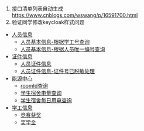 1. 接口清单列表自动生成
    https://www.cnblogs.com/wswang/p/16591700.html
2. 验证同学修改keycloak样式问题

<!--merge start-->
- [人员信息](interface/user.md)
    - [人员基本信息-根据学工号查询](interface/datacenter/user/single_info.md)
    - [人员基本信息-根据人员唯一编号查询](interface/datacenter/user/person_info_by_pid.md)
- [证件信息](interface/identity_card.md)
    - [人员证件信息](interface/datacenter/sep_auth/sensitive_info/card_no_info.md)
    - [人员证件信息-证件号已脱敏处理](interface/datacenter/user/card_no_info.md)
- [能源中心](interface/nyzx.md)
    - [roomId查询](interface/realtime/nyzx/room_id.md)
    - [学生宿舍电量查询](interface/realtime/nyzx/student_accomendation_electricity.md)
    - [学生宿舍每日用电查询](interface/realtime/nyzx/student_accomendation_electricity_record.md)
- [学工信息](interface/student_work_info.md)
    - [竞赛获奖](interface/datacenter/student_work_info/competition_winners.md)
    - [奖学金](interface/datacenter/student_work_info/scholarship.md)